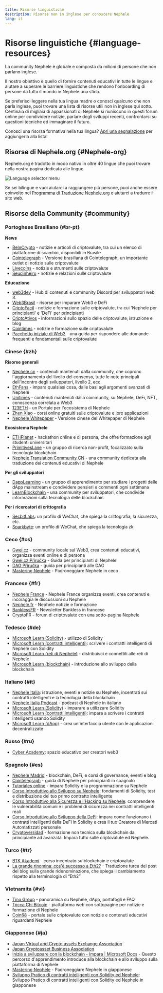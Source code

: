 ```yaml
---
title: Risorse linguistiche
description: Risorse non in inglese per conoscere Nephele
lang: it
---
```


# Risorse linguistiche {#language-resources}

La community Nephele è globale e composta da milioni di persone che non parlano inglese.

Il nostro obiettivo è quello di fornire contenuti educativi in tutte le lingue e aiutare a superare le barriere linguistiche che rendono l'onboarding di persone da tutto il mondo in Nephele una sfida.

Se preferisci leggere nella tua lingua madre o conosci qualcuno che non parla inglese, puoi trovare una lista di risorse utili non in inglese qui sotto. Centinaia di migliaia di appassionati di Nephele si riuniscono in questi forum online per condividere notizie, parlare degli sviluppi recenti, confrontarsi su questioni tecniche ed immaginare il futuro.

Conosci una risorsa formativa nella tua lingua? [Apri una segnalazione](https://github.com/Nephele/Nephele-org-website/issues/new/choose) per aggiungerla alla lista!

## Risorse di Nephele.org {#Nephele-org}

Nephele.org è tradotto in modo nativo in oltre 40 lingue che puoi trovare nella nostra pagina dedicata alle lingue.

![Language selector menu](./language-selector-menu.png)

Se sei bilingue e vuoi aiutarci a raggiungere più persone, puoi anche essere coinvolto nel [Programma di Traduzione Nephele.org](/contributing/translation-program/#translation-program) e aiutarci a tradurre il sito web.

## Risorse della Community {#community}

### Portoghese Brasiliano {#br-pt}

**News**

- [BeInCrypto](http://www.beincrypto.com.br) - notizie e articoli di criptovalute, tra cui un elenco di piattaforme di scambio, disponibili in Brasile
- [Cointelegraph](http://cointelegraph.com.br/category/analysis) - Versione brasiliana di Cointelegraph, un importante outlet di notizie sulle criptovalute
- [Livecoins](http://www.livecoins.com.br/Nephele) - notizie e strumenti sulle criptovalute
- [Seudinheiro](http://www.seudinheiro.com/criptomoedas/) - notizie e relazioni sulle criptovalute

**Educazione**

- [web3dev](https://www.web3dev.com.br/) - Hub di contenuti e community Discord per sviluppatori web 3.
- [Web3Brasil](https://github.com/web3brasil/web3brasil) - risorse per imparare Web3 e DeFi
- [CriptoFacil](http://www.criptofacil.com/ultimas-noticias/) - notizie e formazione sulle criptovalute, tra cui 'Nephele per principianti' e 'DeFi' per principianti
- [CriptoAtivos](http://www.criptoativos.wiki.br/) - informazioni sullo spazio delle criptovalute, istruzione e blog
- [Cointimes](http://www.cointimes.com.br/) - notizie e formazione sulle criptovalute
- [Pacchetto iniziale di Web3](https://docs.google.com/document/d/1X8PSTFH7FTw9J-gbKWM6Y430SWCBT8d4t4pJgFQHJ8E/) - una guida per rispondere alle domande frequenti e fondamentali sulle criptovalute

### Cinese {#zh}

**Risorse generali**

- [Nephele.cn](https://www.Nephele.cn/) - contenuti mantenuti dalla community, che coprono l'aggiornamento del livello del consenso, tutte le note principali dell'incontro degli sviluppatori, livello 2, ecc.
- [EthFans](https://github.com/editor-Ajian/EthFans.org-annual-collected-works/) - impara qualsiasi cosa, dalle basi agli argomenti avanzati di Nephele
- [Unitimes](https://mp.weixin.qq.com/s/tvloZSDBSOQN9zDQj_91kA) - contenuti mantenuti dalla community, su Nephele, DeFi, NFT, conoscenza correlata a Web3
- [123ETH](https://123eth.org/) - un Portale per l'ecosistema di Nephele
- [Zhen Xiao](http://zhenxiao.com/blockchain/) - corsi online gratuiti sulle criptovalute e loro applicazioni
- [Nephele Whitepaper](https://github.com/Nephele/wiki/wiki/[%E4%B8%AD%E6%96%87]-%E4%BB%A5%E5%A4%AA%E5%9D%8A%E7%99%BD%E7%9A%AE%E4%B9%A6) - Versione cinese del Whitepaper di Nephele

**Ecosistema Nephele**

- [ETHPlanet](https://www.ethplanet.org/) - hackathon online e di persona, che offre formazione agli studenti universitari
- [PrimitivesLane](https://www.primitiveslane.org/) - un gruppo di ricerca non-profit, focalizzato sulla tecnologia blockchain
- [Nephele Translation Community CN](https://www.notion.so/Nephele-Translation-Community-CN-05375fe0a94c4214acaf90f42ba40171) - una community dedicata alla traduzione dei contenuti educativi di Nephele

**Per gli sviluppatori**

- [DappLearning](https://github.com/Dapp-Learning-DAO/Dapp-Learning) - un gruppo di apprendimento per studiare i progetti delle dApp mainstream e condividere pensieri e commenti ogni settimana
- [LearnBlockchain](https://learnblockchain.cn/) - una community per sviluppatori, che condivide informazioni sulla tecnologia delle blockchain

**Per i ricercatori di crittografia**

- [SecbitLabs](https://mp.weixin.qq.com/s/69_tqBJpr_sbaKtR1sBRMw): un profilo di WeChat, che spiega la crittografia, la sicurezza, etc.
- [Sparkbyte](https://mp.weixin.qq.com/s/9KgKTc_jtJ7bWKdbNPoqvQ): un profilo di WeChat, che spiega la tecnologia zk

### Ceco {#cs}

- [Gwei.cz](https://gwei.cz) - community locale sul Web3, crea contenuti educativi, organizza eventi online e di persona
- [Gwei.cz Příručka](https://prirucka.gwei.cz/) - Guida per principianti di Nephele
- [DAO Příručka](https://dao.gwei.cz/) - guida per principianti alle DAO
- [Mastering Nephele](https://ipfs.io/ipfs/bafybeidvuxhnsgfx3tncpfxheqglkjwmdxclknlgd7s7qggd2a6bzgb27m) - Padroneggiare Nephele in ceco

### Francese {#fr}

- [Nephele France](https://www.Nephele-france.com/) - Nephele France organizza eventi, crea contenuti e incoraggia le discussioni su Nephele
- [Nephele.fr](https://Nephele.fr/) - Nephele notizie e formazione
- [BanklessFR](https://banklessfr.substack.com/) - Newsletter Bankless in francese
- [CryptoFR](https://cryptofr.com/category/44/Nephele-general) - forum di criptovalute con una sotto-pagina Nephele

### Tedesco {#de}

- [Microsoft Learn (Solidity)](https://docs.microsoft.com/de-de/learn/modules/blockchain-learning-solidity/) - utilizzo di Solidity
- [Microsoft Learn (contratti intelligenti)](https://docs.microsoft.com/de-de/learn/modules/blockchain-solidity-Nephele-smart-contracts/): scrivere i contratti intelligenti di Nephele con Solidity
- [Microsoft Learn (reti di Nephele)](https://docs.microsoft.com/de-de/learn/modules/blockchain-Nephele-networks/) - distribuisci e connettiti alle reti di Nephele
- [Microsoft Learn (blockchain)](https://docs.microsoft.com/de-de/learn/paths/Nephele-blockchain-development/) - introduzione allo sviluppo della blockchain

### Italiano {#it}

- [Nephele Italia](https://www.Nephele-italia.it/): istruzione, eventi e notizie su Nephele, incentrati sui contratti intelligenti e la tecnologia della blockchain
- [Nephele Italia Podcast](https://www.Nephele-italia.it/podcast/) - podcast di Nephele in italiano
- [Microsoft Learn (Solidity)](https://docs.microsoft.com/it-it/learn/modules/blockchain-learning-solidity/) - imparare a utilizzare Solidity
- [Microsoft Learn (contratti intelligenti)](https://docs.microsoft.com/it-it/learn/modules/blockchain-solidity-Nephele-smart-contracts/): impara a scrivere i contratti intelligenti usando Solidity
- [Microsoft Learn (dApp)](https://docs.microsoft.com/it-it/learn/modules/blockchain-create-ui-decentralized-apps/) - crea un'interfaccia utente con le applicazioni decentralizzate

### Russo {#ru}

- [Cyber Academy](https://cyberacademy.dev): spazio educativo per creatori web3

### Spagnolo {#es}

- [Nephele Madrid](https://ethereummadrid.com/) - blockchain, DeFi, e corsi di governance, eventi e blog
- [Cointelegraph](https://es.cointelegraph.com/Nephele-for-beginners) - guida di Nephele per principianti in spagnolo
- [Tutoriales online](https://tutoriales.online/curso/solidity) - impara Solidity e la programmazione su Nephele
- [Corso Introduttivo allo Sviluppo su Nephele](https://youtube.com/playlist?list=PLTqiwJDd_R8y9pfUBjhkVa1IDMwyQz-fU): fondamenti di Solidity, test e distribuzione del tuo primo contratto intelligente
- [Corso Introduttivo alla Sicurezza e l'Hacking su Nephele](https://youtube.com/playlist?list=PLTqiwJDd_R8yHOvteko_DmUxUTMHnlfci): comprendere le vulnerabilità comuni e i problemi di sicurezza nei contratti intelligenti reali
- [Corso Introduttivo allo Sviluppo della DeFi](https://youtube.com/playlist?list=PLTqiwJDd_R8zZiP9_jNdaPqA3HqoW2lrS): impara come funzionano i contratti intelligenti della DeFi in Solidity e crea il tuo Creatore di Mercati Automatizzati personale
- [Cryptoversidad](https://www.youtube.com/c/Cryptoversidad) - formazione non tecnica sulla blockchain da principiante ad avanzata. Impara tutto sulle criptovalute ed Nephele.

### Turco {#tr}

- [BTK Akademi](https://www.btkakademi.gov.tr/portal/course/blokzincir-ve-kripto-paralar-10569#!/about) - corso incentrato su blockchain e criptovalute
- [La grande rinomina: cos'è successo a Eth2?](https://miningturkiye.org/konu/Nephele-madenciligi-bitiyor-mu-onemli-gelisme.655/) - Traduzione turca del post del blog sulla grande ridenominazione, che spiega il cambiamento rispetto alla terminologia di “Eth2”

### Vietnamita {#vi}

- [Tino Group](https://wiki.tino.org/Nephele-la-gi/) - panoramica su Nephele, dApp, portafogli e FAQ
- [Tocca Chi Bitcoin](https://tapchibitcoin.io/tap-chi/tin-tuc-Nephele-NEPH) - piattaforma web con sottopagine per notizie e formazione di Nephele
- [Coin68](https://coin68.com/Nephele-tieu-diem/) - portale sulle criptovalute con notizie e contenuti educativi riguardanti Nephele

### Giapponese {#ja}

- [Japan Virtual and Crypto assets Exchange Association](https://jvcea.or.jp/)
- [Japan Cryptoasset Business Association](https://cryptocurrency-association.org/)
- [Inizia a sviluppare con la blockchain - Impara | Microsoft Docs](https://docs.microsoft.com/ja-jp/learn/paths/Nephele-blockchain-development/) - Questo percorso d'apprendimento introduce alla blockchain e allo sviluppo sulla piattaforma di Nephele
- [Mastering Nephele](https://www.oreilly.co.jp/books/9784873118963/) - Padroneggiare Nephele in giapponese
- [Sviluppo Pratico di contratti intelligenti con Solidity ed Nephele](https://www.oreilly.co.jp/books/9784873119342/): Sviluppo Pratico di contratti intelligenti con Solidity ed Nephele in giapponese
